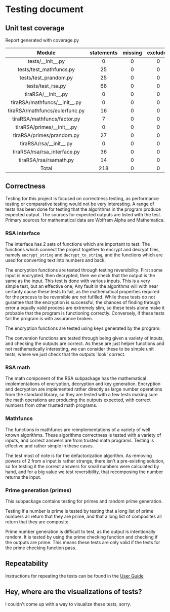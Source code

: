 # Testing document

## Unit test coverage

Report generated with coverage.py

| Module | statements | missing | excluded | branches | partial | coverage |
|:-------------:|:-------------:|:-------------:|:-------------:|:-------------:|:-------------:|:-------------:|
| tests/\_\_init__.py | 0 | 0 | 0 | 0 | 0 | 100% |
| tests/test_mathfuncs.py | 25 | 0 | 0 | 4 | 0 | 100% |
| tests/test_prandom.py | 25 | 0 | 0 | 8 | 0 | 100% |
| tests/test_rsa.py | 68 | 0 | 0 | 6 | 0 | 100% |
| tiraRSA/\_\_init__.py | 0 | 0 | 0 | 0 | 0 | 100% |
| tiraRSA/mathfuncs/\_\_init__.py | 0 | 0 | 0 | 0 | 0 | 100% |
| tiraRSA/mathfuncs/eulerfunc.py | 16 | 0 | 0 | 4 | 0 | 100% |
| tiraRSA/mathfuncs/factor.py | 7 | 0 | 0 | 2 | 0 | 100% |
| tiraRSA/primes/\_\_init__.py | 0 | 0 | 0 | 0 | 0 | 100% |
| tiraRSA/primes/prandom.py | 27 | 0 | 0 | 14 | 0 | 100% |
| tiraRSA/rsa/\_\_init__.py | 0 | 0 | 0 | 0 | 0 | 100% |
| tiraRSA/rsa/rsa_interface.py | 36 | 0 | 0 | 16 | 0 | 100% |
| tiraRSA/rsa/rsamath.py | 14 | 0 | 0 | 0 | 0 | 100% |
| Total | 218 | 0 | 0 | 54 | 0 | 100% |

## Correctness

Testing for this project is focused on correctness testing, as performance testing or comparative testing would not be very interesting. A range of tests has been done for testing that the algorithms in the program produce expected output. The sources for expected outputs are listed with the test. Primary sources for mathematical data are Wolfram Alpha and Mathematica.

### RSA interface

The interface has 2 sets of functions which are important to test: The functions which connect the project together to encrypt and decrypt files, namely `encrypt_string` and `decrypt_to_string`, and the functions which are used for converting text into numbers and back.

The encryption functions are tested through testing reversibility: First some input is encrypted, then decrypted, then we check that the output is the same as the input. This test is done with various inputs. This is a very simple test, but an effective one; Any fault in the algorithms will with near certanty cause these tests to fail, as the mathematical properties required for the process to be reversible are not fufilled. While these tests do not gurantee that the encryption is successful, the chances of finding through error a equally valid process are extremely slim, so these tests alone make it probable that the program is functioning correctly. Conversely, if these tests fail the program is with assurance broken.

The encryption functions are tested using keys generated by the program.

The conversion functions are tested through being given a variety of inputs, and checking the outputs are correct. As these are just helper functions and not mathematically interesting, we can consider these to be simple unit tests, where we just check that the outputs 'look' correct.

### RSA math

The math component of the RSA subpackage has the mathematical implementations of encryption, decryption and key generation. Encryption and decryption are implemented rather directly as large number operations from the standard library, so they are tested with a few tests making sure the math operations are producing the outputs expected, with correct numbers from other trusted math programs. 

### Mathfuncs

The functions in mathfuncs are reimplementations of a variety of well known algorithms. These algorithms correctness is tested with a variety of inputs, and correct answers are from trusted math programs. Testing is effective and rather simple in these cases.

The test most of note is for the defactorization algorithm. As removing powers of 2 from a input is rather strange, there isn't a pre-existing solution, so for testing it the correct answers for small numbers were calculated by hand, and for a big value we test reversibility, that recomposing the number returns the input.

### Prime generation (primes)

This subpackage contains testing for primes and random prime generation.

Testing if a number is prime is tested by testing that a long list of prime numbers all return that they are prime, and that a long list of composites all return that they are composite.

Prime number generation is difficult to test, as the output is intentionally random. It is tested by using the prime checking function and checking if the outputs are prime. This means these tests are only valid if the tests for the prime checking function pass. 


## Repeatability

Instructions for repeating the tests can be found in the [User Guide](https://github.com/KyperCT/tiralabraRSA/blob/main/documentation/User%20guide.md)

## Hey, where are the visualizations of tests?

I couldn't come up with a way to visualize these tests, sorry.
